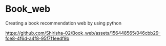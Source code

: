 # Book_web
Creating a book recommendation web by using python 


https://github.com/Shirisha-02/Book_web/assets/156448565/046cbb29-fce8-4f6d-a4f8-95f7f1eedf9b

